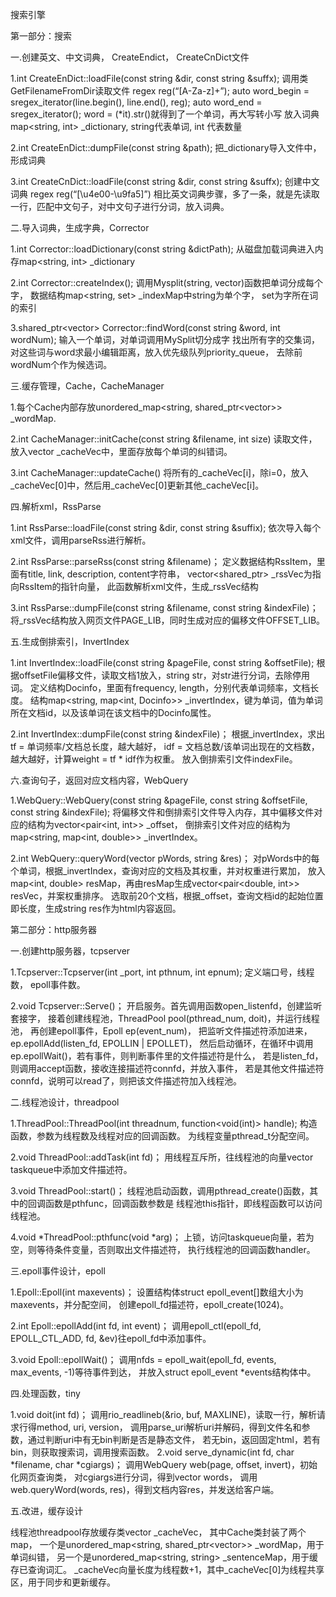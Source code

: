 搜索引擎

第一部分：搜索

一.创建英文、中文词典， CreateEndict， CreateCnDict文件

1.int CreateEnDict::loadFile(const string &dir, const string &suffx);
调用类GetFilenameFromDir读取文件
regex reg(“[A-Za-z]+”);
auto word_begin = sregex_iterator(line.begin(), line.end(), reg);
auto word_end = sregex_iterator();
word = (*it).str()就得到了一个单词，再大写转小写
放入词典map<string, int> _dictionary, string代表单词, int 代表数量

2.int CreateEnDict::dumpFile(const string &path);
把_dictionary导入文件中，形成词典

3.int CreateCnDict::loadFile(const string &dir, const string &suffx);
创建中文词典
regex reg(“[\u4e00-\u9fa5]”)
相比英文词典步骤，多了一条，就是先读取一行，匹配中文句子，对中文句子进行分词，放入词典。


二.导入词典，生成字典，Corrector

1.int Corrector::loadDictionary(const string &dictPath);
从磁盘加载词典进入内存map<string, int> _dictionary

2.int Corrector::createIndex();
调用Mysplit(string, vector<string>)函数把单词分成每个字，
数据结构map<string, set<int>> _indexMap中string为单个字， set<int>为字所在词的索引

3.shared_ptr<vector<string>> Corrector::findWord(const string &word, int wordNum);
输入一个单词，对单词调用MySplit切分成字
找出所有字的交集词，对这些词与word求最小编辑距离，放入优先级队列priority_queue，
去除前wordNum个作为候选词。


三.缓存管理，Cache，CacheManager

1.每个Cache内部存放unordered_map<string,  shared_ptr<vector<string>>> _wordMap.

2.int CacheManager::initCache(const string &filename, int size)
读取文件，放入vector<Cache> _cacheVec中，里面存放每个单词的纠错词。

3.int CacheManager::updateCache()
将所有的_cacheVec[i]，除i=0，放入_cacheVec[0]中，然后用_cacheVec[0]更新其他_cacheVec[i]。



四.解析xml，RssParse

1.int RssParse::loadFile(const string &dir, const string &suffix);
依次导入每个xml文件，调用parseRss进行解析。

2.int RssParse::parseRss(const string &filename)；
定义数据结构RssItem，里面有title, link, description, content字符串，
vector<shared_ptr<RssItem>> _rssVec为指向RssItem的指针向量，
此函数解析xml文件，生成_rssVec结构

3.int RssParse::dumpFile(const string &filename, const string &indexFile)；
将_rssVec结构放入网页文件PAGE_LIB，同时生成对应的偏移文件OFFSET_LIB。


五.生成倒排索引，InvertIndex

1.int InvertIndex::loadFile(const string &pageFile, const string &offsetFile);
根据offsetFile偏移文件，读取文档1放入，string str，对str进行分词，去除停用词。
定义结构Docinfo，里面有frequency, length，分别代表单词频率，文档长度。
结构map<string, map<int, Docinfo>> _invertIndex，键为单词，值为单词所在文档id，以及该单词在该文档中的Docinfo属性。

2.int InvertIndex::dumpFile(const string &indexFile)；
根据_invertIndex，求出tf = 单词频率/文档总长度，越大越好，
idf = 文档总数/该单词出现在的文档数，越大越好，计算weight = tf * idf作为权重。
放入倒排索引文件indexFile。


六.查询句子，返回对应文档内容，WebQuery

1.WebQuery::WebQuery(const string &pageFile, const string &offsetFile, const string &indexFile);
将偏移文件和倒排索引文件导入内存，其中偏移文件对应的结构为vector<pair<int, int>> _offset，
倒排索引文件对应的结构为map<string, map<int, double>> _invertIndex。

2.int WebQuery::queryWord(vector<string> pWords, string &res)；
对pWords中的每个单词，根据_invertIndex，查询对应的文档及其权重，并对权重进行累加，
放入map<int, double> resMap，再由resMap生成vector<pair<double, int>> resVec，并案权重排序。
选取前20个文档，根据_offset，查询文档id的起始位置即长度，生成string res作为html内容返回。


第二部分：http服务器

一.创建http服务器，tcpserver

1.Tcpserver::Tcpserver(int _port, int pthnum, int epnum);
定义端口号，线程数， epoll事件数。



2.void Tcpserver::Serve()；
开启服务。首先调用函数open_listenfd，创建监听套接字，
接着创建线程池，ThreadPool pool(pthread_num, doit)，并运行线程池，
再创建epoll事件，Epoll ep(event_num)，
把监听文件描述符添加进来，ep.epollAdd(listen_fd, EPOLLIN | EPOLLET)，
然后启动循环，在循环中调用ep.epollWait()，若有事件，则判断事件里的文件描述符是什么，
若是listen_fd，则调用accept函数，接收连接描述符connfd，并放入事件，
若是其他文件描述符connfd，说明可以read了，则把该文件描述符加入线程池。


二.线程池设计，threadpool

1.ThreadPool::ThreadPool(int threadnum, function<void(int)> handle);
构造函数，参数为线程数及线程对应的回调函数。
为线程变量pthread_t分配空间。

2.void ThreadPool::addTask(int fd)；
用线程互斥所，往线程池的向量vector<int> taskqueue中添加文件描述符。

3.void ThreadPool::start()；
线程池启动函数，调用pthread_create()函数，其中的回调函数是pthfunc，回调函数参数是
线程池this指针，即线程函数可以访问线程池。

4.void *ThreadPool::pthfunc(void *arg)；
上锁，访问taskqueue向量，若为空，则等待条件变量，否则取出文件描述符，
执行线程池的回调函数handler。


三.epoll事件设计，epoll

1.Epoll::Epoll(int maxevents)；
设置结构体struct epoll_event[]数组大小为maxevents，并分配空间，
创建epoll_fd描述符，epoll_create(1024)。

2.int Epoll::epollAdd(int fd, int event)；
调用epoll_ctl(epoll_fd, EPOLL_CTL_ADD, fd, &ev)往epoll_fd中添加事件。

3.void Epoll::epollWait()；
调用nfds = epoll_wait(epoll_fd, events, max_events, -1)等待事件到达，
并放入struct epoll_event *events结构体中。


四.处理函数，tiny

1.void doit(int fd)；
调用rio_readlineb(&rio, buf, MAXLINE)，读取一行，解析请求行得method, uri, version，
调用parse_uri解析uri并解码，得到文件名和参数，通过判断uri中有无bin判断是否是静态文件，
若无bin，返回固定html，若有bin，则获取搜索词，调用搜索函数。
2.void serve_dynamic(int fd, char *filename, char *cgiargs)；
调用WebQuery web(page, offset, invert)，初始化网页查询类，
对cgiargs进行分词，得到vector<string> words，
调用web.queryWord(words, res)，得到文档内容res，并发送给客户端。


五.改进，缓存设计

线程池threadpool存放缓存类vector<Cache> _cacheVec，
其中Cache类封装了两个map，
一个是unordered_map<string, shared_ptr<vector<string>>> _wordMap，用于单词纠错，
另一个是unordered_map<string, string> _sentenceMap，用于缓存已查询词汇。
_cacheVec向量长度为线程数+1，其中_cacheVec[0]为线程共享区，用于同步和更新缓存。
